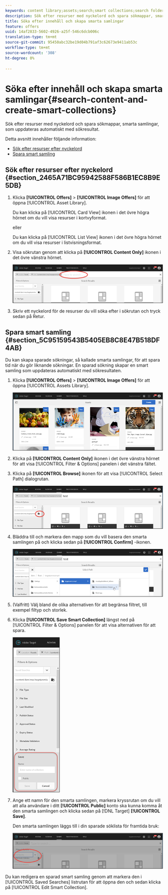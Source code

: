 ```yaml
---
keywords: content library;assets;search;smart collections;search folder;filter
description: Sök efter resurser med nyckelord och spara sökmappar, smarta samlingar, som uppdateras automatiskt med sökresultat.
title: Söka efter innehåll och skapa smarta samlingar
feature: offers
uuid: 14af2833-5602-4926-a25f-546c6dcb006c
translation-type: tm+mt
source-git-commit: 95450abc32be19d04b791af3c62673e9411ab53c
workflow-type: tm+mt
source-wordcount: '308'
ht-degree: 0%

---
```



# Söka efter innehåll och skapa smarta samlingar{#search-content-and-create-smart-collections}

Sök efter resurser med nyckelord och spara sökmappar, smarta samlingar, som uppdateras automatiskt med sökresultat.

Detta avsnitt innehåller följande information:

* [Sök efter resurser efter nyckelord](/help/c-experiences/c-manage-content/filter-and-search-content.md#section_2465A71BC95942588F586B1EC8B9E5DB)
* [Spara smart samling](/help/c-experiences/c-manage-content/filter-and-search-content.md#section_5C95159543B5405EB8C8E47B518DF4AB)

## Sök efter resurser efter nyckelord {#section_2465A71BC95942588F586B1EC8B9E5DB}

1. Klicka **[!UICONTROL Offers]** > **[!UICONTROL Image Offers]** för att öppna [!UICONTROL Asset Library].

   Du kan klicka på [!UICONTROL Card View] ikonen i det övre högra hörnet om du vill visa resurser i kortvyformat.

   eller

   Du kan klicka på [!UICONTROL List View] ikonen i det övre högra hörnet om du vill visa resurser i listvisningsformat.

1. Visa sökrutan genom att klicka på **[!UICONTROL Content Only]** ikonen i det övre vänstra hörnet.

   ![](assets/search_assets.png)

1. Skriv ett nyckelord för de resurser du vill söka efter i sökrutan och tryck sedan på Retur.

## Spara smart samling {#section_5C95159543B5405EB8C8E47B518DF4AB}

Du kan skapa sparade sökningar, så kallade smarta samlingar, för att spara tid när du gör liknande sökningar. En sparad sökning skapar en smart samling som uppdateras automatiskt med sökresultaten.

1. Klicka **[!UICONTROL Offers]** > **[!UICONTROL Image Offers]** för att öppna [!UICONTROL Assets Library].

   ![](assets/content.png)

1. Klicka på **[!UICONTROL Content Only]** ikonen i det övre vänstra hörnet för att visa [!UICONTROL Filter & Options] panelen i det vänstra fältet.
1. Klicka på **[!UICONTROL Browse]** ikonen för att visa [!UICONTROL Select Path] dialogrutan.

   ![](assets/browse_folders.png)

1. Bläddra till och markera den mapp som du vill basera den smarta samlingen på och klicka sedan på **[!UICONTROL Confirm]** -ikonen.

   ![](assets/browse_folders2.png)

1. (Valfritt) Välj bland de olika alternativen för att begränsa filtret, till exempel filtyp och storlek.
1. Klicka **[!UICONTROL Save Smart Collection]** längst ned på [!UICONTROL Filter & Options] panelen för att visa alternativen för att spara.

   ![](assets/save_smart_collection_options.png)

1. Ange ett namn för den smarta samlingen, markera kryssrutan om du vill att alla användare i ditt **[!UICONTROL Public]** konto ska kunna komma åt den smarta samlingen och klicka sedan på [!DNL Target] **[!UICONTROL Save]**.

   Den smarta samlingen läggs till i din sparade söklista för framtida bruk:

   ![](assets/saved_smart_collection.png)

Du kan redigera en sparad smart samling genom att markera den i [!UICONTROL Saved Searches] listrutan för att öppna den och sedan klicka på [!UICONTROL Edit Smart Collection].
